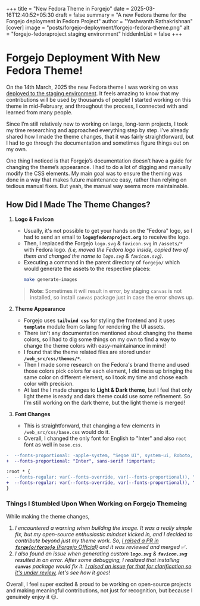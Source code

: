 +++
title = "New Fedora Theme in Forgejo"
date = 2025-03-16T12:40:52+05:30
draft = false
summary = "A new Fedora theme for the Forgejo deployment in Fedora Project"
author = "Yashwanth Rathakrishnan"
[cover]
image = "posts/forgejo-deployment/forgejo-fedora-theme.png"
alt = "forgejo-fedoraproject staging environment"
hiddenInList = false
+++

# Forgejo Deployment With New Fedora Theme!
On the 14th March, 2025 the new Fedora theme I was working on was [deployed to the staging environment](https://forgejo.apps.ocp.stg.fedoraproject.org/). It feels amazing to know that my contributions will be used by thousands of people! I started working on this theme in mid-February, and throughout the process, I connected with and learned from many people.

Since I’m still relatively new to working on large, long-term projects, I took my time researching and approached everything step by step. I’ve already shared how I made the theme changes, that it was fairly straightforward, but I had to go through the documentation and sometimes figure things out on my own.

One thing I noticed is that Forgejo’s documentation doesn’t have a guide for changing the theme’s appearance. I had to do a lot of digging and manually modify the CSS elements. My main goal was to ensure the theming was done in a way that makes future maintenance easy, rather than relying on tedious manual fixes. But yeah, the manual way seems more maintainable. 

## How Did I Made The Theme Changes?

1. **Logo & Favicon**
    - Usually, it's not possible to get your hands on the "Fedora" logo, so I had to send an email to **`logo@fedoraproject.org`** to receive the logo.
    - Then, I replaced the Forgejo `logo.svg` & `favicon.svg` in `/assets/*` with Fedora logo. _(i.e, moved the Fedora logo inside, copied two of them and changed the name to `logo.svg` & `favicon.svg`)_.
    - Executing a command in the parent directory of `forgejo/` which would generate the assets to the respective places:
        ```sh
        make generate-images
        ```
    > **Note:** Sometimes it will result in error, by staging `canvas` is not installed, so install `canvas` package just in case the error shows up.

2. **Theme Appearance**
    - Forgejo uses **`tailwind css`** for styling the frontend and it uses **`template`** module from `Go` lang for rendering the UI assets.
    - There isn't any documentation mentioned about changing the theme colors, so I had to dig some things on my own to find a way to change the theme colors with easy-maintainance in mind!
    - I found that the theme related files are stored under **`/web_src/css/themes/*`**.
    - Then I made some research on the Fedora's brand theme and used those colors pick colors for each element, I did mess up bringing the same color on different element, so I took my time and chose each color with precision.
    - At last the I made changes to **Light & Dark theme**, but I feel that only light theme is ready and dark theme could use some refinement. So I'm still working on the dark theme, but the light theme is merged!

3. **Font Changes**
    - This is straightforward, that changing a few elements in `/web_src/css/base.css` would do it.
    - Overall, I changed the only font for English to "Inter" and also `root` font as well in `base.css`.

```diff
-  --fonts-proportional: -apple-system, "Segoe UI", system-ui, Roboto, "Helvetica Neue", Arial;
+  --fonts-proportional: "Inter", sans-serif !important; 

:root * {
-  --fonts-regular: var(--fonts-override, var(--fonts-proportional)), "Noto Sans", "Liberation Sans", sans-serif, var(--fonts-emoji);
+  --fonts-regular: var(--fonts-override, var(--fonts-proportional)), "Inter", sans-serif, var(--fonts-emoji);
} 
```
### Things I Stumbled Upon When Working on Forgejo Themeing

While making the theme changes, 
1. _I encountered a warning when building the image. It was a really simple fix, but my open-source enthusiastic mindset kicked in, and I decided to contribute beyond just my theme work. So, [I raised a PR in **`forgejo/forgejo`** (Forgejo Official)](https://codeberg.org/forgejo/forgejo/pulls/6769) and it was reviewed and merged_ ✅.
2. _I also found an issue when generating custom **`logo.svg`** & **`favicon.svg`** resulted in an error. After some debugging, I realized that installing **`canvas`** package would fix it. [I raised an issue for that for clarification so it's under review](https://codeberg.org/forgejo/forgejo/issues/7232), let's see how it goes!_


Overall, I feel super excited & proud to be working on open-source projects and making meaningful contributions, not just for recognition, but because I genuinely enjoy it 😌.